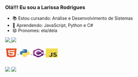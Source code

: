 ### Olá!!! Eu sou a Larissa Rodrigues

- 📚 Estou cursando: Análise e Desenvolvimento de Sistemas
- 🌱 Aprendendo: JavaScript, Python e C#
- 😄 Pronomes: ela/dela

<div>
<a href="https://github.com/seu-usuário-aqui">
<img loading="lazy" height="180em" src="https://github-readme-stats.vercel.app/api/top-langs/?username=larissa-rodriguesc&layout=compact&langs_count=7&theme=dracula"/>
<img loading="lazy" height="180em" src="https://github-readme-stats.vercel.app/api?username=larissa-rodriguesc&show_icons=true&theme=dracula&include_all_commits=true&count_private=true"/>
</div>

<div style="display: inline_block"><br> 
<img align="center" alt="Rafa-HTML" height="30" width="40" src="https://raw.githubusercontent.com/devicons/devicon/master/icons/html5/html5-original.svg">        
<img align="center" alt="Rafa-Python" height="30" width="40" src="https://raw.githubusercontent.com/devicons/devicon/master/icons/python/python-original.svg">
<img align="center" alt="Rafa-Csharp" height="30" width="40" src="https://raw.githubusercontent.com/devicons/devicon/master/icons/csharp/csharp-original.svg">   
<img align="center" alt="Rafa-Csharp" height="30" width="40" src="https://raw.githubusercontent.com/devicons/devicon/master/icons/javascript/javascript-original.svg"> 
</div>
  
##

<div>
<a href = "mailto:larissa-rodriguesc@hotmail"><img src="https://img.shields.io/badge/Gmail-D14836?style=for-the-badge&logo=gmail&logoColor=white" target="_blank"></a>
<a href = "https://www.linkedin.com/in/larissa-carneirorodrigues/"><img src="https://img.shields.io/badge/LinkedIn-0077B5?style=for-the-badge&logo=linkedin&logoColor=white" target="_blank"></a>
</div>
